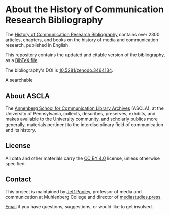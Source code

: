 # About the History of Communication Research Bibliography

The [History of Communication Research Bibliography](https://ascla.asc.upenn.edu/communications-scholars-history-project/bibliography/) contains over 2300 articles, chapters, and books on the history of media and communication research, published in English.

This repository contains the updated and citable version of the bibliography, as a [BibTeX file](/bibliography.bib).

The bibliography's DOI is [10.5281/zenodo.3464134](https://doi.org/10.5281/zenodo.3464134). 

A searchable 

## About ASCLA

The [Annenberg School for Communication Library Archives](https://ascla.asc.upenn.edu/mission-history-policies/) (ASCLA), at the University of Pennsylvania, collects, describes, preserves, exhibits, and makes available to the University community, and scholarly publics more generally, materials pertinent to the interdisciplinary field of communication and its history.

## License

All data and other materials carry the [CC BY 4.0](https://creativecommons.org/licenses/by/4.0/) license, unless otherwise specified.

## Contact

This project is maintained by [Jeff Pooley](https://jeffpooley.com), professor of media and communication at Muhlenberg College and director of [mediastudies.press](https://mediastudies.press).

[Email](mailto:pooley@muhlenberg.edu) if you have questions, suggestions, or would like to get involved. 
